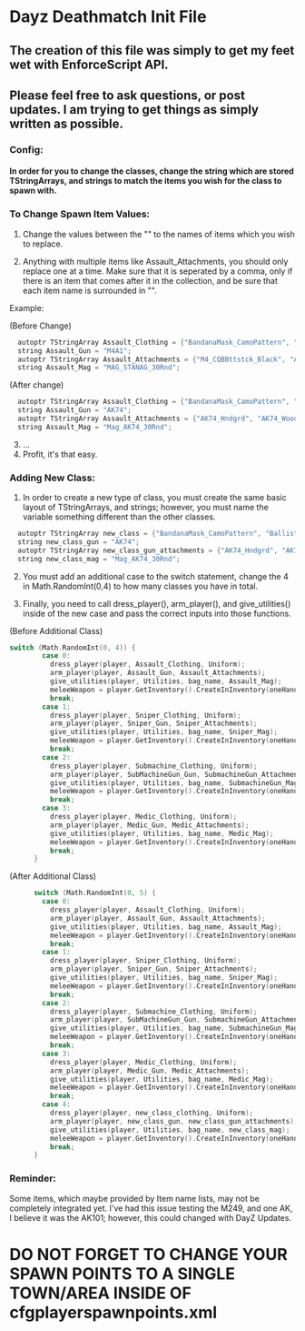 # Dayz Deathmatch Init File
## The creation of this file was simply to get my feet wet with EnforceScript API.
## Please feel free to ask questions, or post updates. I am trying to get things as simply written as possible.

### Config:
####   In order for you to change the classes, change the string which are stored TStringArrays, and strings to match the items you wish for the class to spawn with.

### To Change Spawn Item Values:
1. Change the values between the "" to the names of items which you wish to replace.

  2. Anything with multiple items like Assault_Attachments, you should only replace one at a time. Make sure that it is seperated by a comma, only if there is an item that comes after it in the collection, and be sure that each item name is surrounded in "".
  
   Example:
    
(Before Change)
      
```c
  autoptr TStringArray Assault_Clothing = {"BandanaMask_CamoPattern", "BallisticHelmet_Green", "USMCJacket_Woodland", "USMCPants_Woodland"};
  string Assault_Gun = "M4A1";
  autoptr TStringArray Assault_Attachments = {"M4_CQBBttstck_Black", "ACOGOptic", "M4_RISHndgrd_Black"};
  string Assault_Mag = "MAG_STANAG_30Rnd";
```
      
(After change) 
```c
  autoptr TStringArray Assault_Clothing = {"BandanaMask_CamoPattern", "BallisticHelmet_Green", "USMCJacket_Woodland", "USMCPants_Woodland"};
  string Assault_Gun = "AK74";
  autoptr TStringArray Assault_Attachments = {"AK74_Hndgrd", "AK74_WoodBttstck"};
  string Assault_Mag = "Mag_AK74_30Rnd";
```

3. ...
4. Profit, it's that easy.

### Adding New Class:
1. In order to create a new type of class, you must create the same basic layout of TStringArrays, and strings; however, you must name the variable something different than the other classes.

```c
  autoptr TStringArray new_class = {"BandanaMask_CamoPattern", "BallisticHelmet_Green", "USMCJacket_Woodland", "USMCPants_Woodland"};
  string new_class_gun = "AK74";
  autoptr TStringArray new_class_gun_attachments = {"AK74_Hndgrd", "AK74_WoodBttstck"};
  string new_class_mag = "Mag_AK74_30Rnd";
```

2. You must add an additional case to the switch statement, change the 4 in Math.RandomInt(0,4) to how many classes you have in total.

3. Finally, you need to call dress_player(), arm_player(), and give_utilities() inside of the new case and pass the correct inputs into those functions.

  (Before Additional Class)
```c
switch (Math.RandomInt(0, 4)) {
        case 0:
          dress_player(player, Assault_Clothing, Uniform);
          arm_player(player, Assault_Gun, Assault_Attachments);
          give_utilities(player, Utilities, bag_name, Assault_Mag);
          meleeWeapon = player.GetInventory().CreateInInventory(oneHanders.GetRandomElement());
          break;
        case 1:
          dress_player(player, Sniper_Clothing, Uniform);
          arm_player(player, Sniper_Gun, Sniper_Attachments);
          give_utilities(player, Utilities, bag_name, Sniper_Mag);
          meleeWeapon = player.GetInventory().CreateInInventory(oneHanders.GetRandomElement());
          break;
        case 2:
          dress_player(player, Submachine_Clothing, Uniform);
          arm_player(player, SubMachineGun_Gun, SubmachineGun_Attachments);
          give_utilities(player, Utilities, bag_name, SubmachineGun_Mag);
          meleeWeapon = player.GetInventory().CreateInInventory(oneHanders.GetRandomElement());
          break;
        case 3:
          dress_player(player, Medic_Clothing, Uniform);
          arm_player(player, Medic_Gun, Medic_Attachments);
          give_utilities(player, Utilities, bag_name, Medic_Mag);
          meleeWeapon = player.GetInventory().CreateInInventory(oneHanders.GetRandomElement());
          break;
      }
```

(After Additional Class)
```c
      switch (Math.RandomInt(0, 5) {
        case 0:
          dress_player(player, Assault_Clothing, Uniform);
          arm_player(player, Assault_Gun, Assault_Attachments);
          give_utilities(player, Utilities, bag_name, Assault_Mag);
          meleeWeapon = player.GetInventory().CreateInInventory(oneHanders.GetRandomElement());
          break;
        case 1:
          dress_player(player, Sniper_Clothing, Uniform);
          arm_player(player, Sniper_Gun, Sniper_Attachments);
          give_utilities(player, Utilities, bag_name, Sniper_Mag);
          meleeWeapon = player.GetInventory().CreateInInventory(oneHanders.GetRandomElement());
          break;
        case 2:
          dress_player(player, Submachine_Clothing, Uniform);
          arm_player(player, SubMachineGun_Gun, SubmachineGun_Attachments);
          give_utilities(player, Utilities, bag_name, SubmachineGun_Mag);
          meleeWeapon = player.GetInventory().CreateInInventory(oneHanders.GetRandomElement());
          break;
        case 3:
          dress_player(player, Medic_Clothing, Uniform);
          arm_player(player, Medic_Gun, Medic_Attachments);
          give_utilities(player, Utilities, bag_name, Medic_Mag);
          meleeWeapon = player.GetInventory().CreateInInventory(oneHanders.GetRandomElement());
          break;
        case 4:
          dress_player(player, new_class_clothing, Uniform);
          arm_player(player, new_class_gun, new_class_gun_attachments);
          give_utilities(player, Utilities, bag_name, new_class_mag);
          meleeWeapon = player.GetInventory().CreateInInventory(oneHanders.GetRandomElement());
          break;
      }
 ```

### Reminder:
  Some items, which maybe provided by Item name lists, may not be completely integrated yet. I've had this issue testing the M249, and one AK, I believe it was the AK101; however, this could changed with DayZ Updates.

# DO NOT FORGET TO CHANGE YOUR SPAWN POINTS TO A SINGLE TOWN/AREA INSIDE OF cfgplayerspawnpoints.xml
